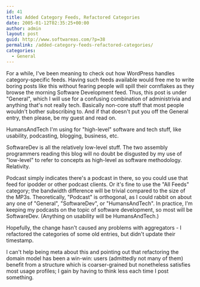 ```yaml
---
id: 41
title: Added Category Feeds, Refactored Categories
date: 2005-01-12T02:35:25+00:00
author: admin
layout: post
guid: http://www.softwareas.com/?p=38
permalink: /added-category-feeds-refactored-categories/
categories:
  - General
---
```

For a while, I've been meaning to check out how WordPress handles category-specific feeds. Having such feeds available would free me to write boring posts like this without fearing people will spill their cornflakes as they browse the morning Software Development feed. Thus, this post is under "General", which I will use for a confusing combination of administrivia and anything that's not really tech. Basically non-core stuff that most people wouldn't bother subscribing to. And if that doesn't put you off the General entry, then please, be my guest and read on.

HumansAndTech I'm using for "high-level" software and tech stuff, like usability, podcasting, blogging, business, etc.

SoftwareDev is all the relatively low-level stuff. The two assembly programmers reading this blog will no doubt be disgusted by my use of "low-level" to refer to concepts as high-level as software methodology. 
Relativity.

Podcast simply indicates there's a podcast in there, so you could use that feed for ipodder or other podcast clients. Or it's fine to use the "All Feeds" category; the bandwidth difference will be trivial compared to the size of the MP3s. Theoretically, "Podcast" is orthogonal, as I could rabbit on about any one of "General", "SoftwareDev", or "HumansAndTech". In practice, I'm keeping my podcasts on the topic of software development, so most will be SoftwareDev. (Anything on usability will be HumansAndTech.)

Hopefully, the change hasn't caused any problems with aggregators - I refactored the categories of some old entries, but didn't update their timestamp.

I can't help being meta about this and pointing out that refactoring the domain model has been a win-win: users (admittedly not many of them) benefit from a structure which is coarser-grained but nonetheless satisfies most usage profiles; I gain by having to think less each time I post something.